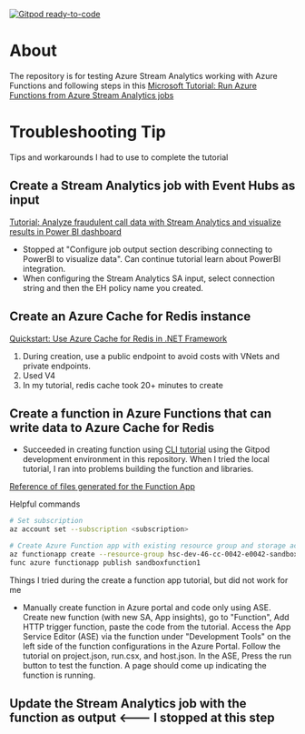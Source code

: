 [![Gitpod ready-to-code](https://img.shields.io/badge/Gitpod-ready--to--code-blue?logo=gitpod)](https://gitpod.io/#https://github.com/justintungonline/azure-sa-function-tests)

# About
The repository is for testing Azure Stream Analytics working with Azure Functions and following steps in this [Microsoft Tutorial: Run Azure Functions from Azure Stream Analytics jobs](https://docs.microsoft.com/en-us/azure/stream-analytics/stream-analytics-with-azure-functions)

# Troubleshooting Tip
Tips and workarounds I had to use to complete the tutorial

## Create a Stream Analytics job with Event Hubs as input

[Tutorial: Analyze fraudulent call data with Stream Analytics and visualize results in Power BI dashboard](https://docs.microsoft.com/en-us/azure/stream-analytics/stream-analytics-real-time-fraud-detection)

- Stopped at "Configure job output section describing connecting to PowerBI to visualize data". Can continue tutorial learn about PowerBI integration.
- When configuring the Stream Analytics SA input, select connection string and then the EH policy name you created.

## Create an Azure Cache for Redis instance

[Quickstart: Use Azure Cache for Redis in .NET Framework](https://docs.microsoft.com/en-us/azure/azure-cache-for-redis/cache-dotnet-how-to-use-azure-redis-cache#create-a-cache)

1. During creation, use a public endpoint to avoid costs with VNets and private endpoints.
2. Used V4
3. In my tutorial, redis cache took 20+ minutes to create

## Create a function in Azure Functions that can write data to Azure Cache for Redis

- Succeeded in creating function using [CLI tutorial](https://docs.microsoft.com/en-us/azure/azure-functions/create-first-function-cli-csharp?tabs=azure-cli%2Ccurl) using the Gitpod development environment in this repository. When I tried the local tutorial, I ran into problems building the function and libraries.

[Reference of files generated for the Function App](https://docs.microsoft.com/en-us/azure/azure-functions/functions-develop-vs-code?tabs=csharp#generated-project-files)

Helpful commands
```sh
# Set subscription
az account set --subscription <subscription>

# Create Azure Function app with existing resource group and storage account I created in advance of creating the function, then publish
az functionapp create --resource-group hsc-dev-46-cc-0042-e0042-sandbox --consumption-plan-location canadacentral --runtime dotnet --functions-version 3 --name sandboxfunction1 --storage-account sandboxstorageaccountehs
func azure functionapp publish sandboxfunction1
```

Things I tried during the create a function app tutorial, but did not work for me
- Manually create function in Azure portal and code only using ASE. Create new function (with new SA, App insights), go to "Function", Add HTTP trigger function, paste the code from the tutorial. Access the App Service Editor (ASE) via the function under "Development Tools" on the left side of the function configurations in the Azure Portal. Follow the tutorial on project.json, run.csx, and host.json. In the ASE, Press the run button to test the function. A page should come up indicating the function is running.

## Update the Stream Analytics job with the function as output <--- I stopped at this step
